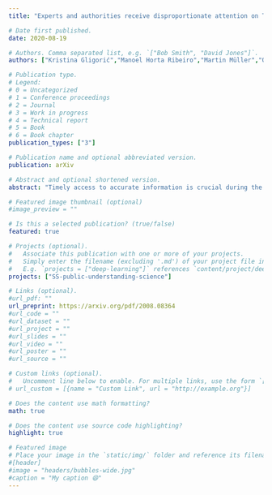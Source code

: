 ```yaml
---
title: "Experts and authorities receive disproportionate attention on Twitter during the COVID-19 crisis"

# Date first published.
date: 2020-08-19

# Authors. Comma separated list, e.g. `["Bob Smith", "David Jones"]`.
authors: ["Kristina Gligorić","Manoel Horta Ribeiro","Martin Müller","Olesia Altunina","Maxime Peyrard","Marcel Salathé","Giovanni Colavizza","Robert West","Giovanni Colavizza"]

# Publication type.
# Legend:
# 0 = Uncategorized
# 1 = Conference proceedings
# 2 = Journal
# 3 = Work in progress
# 4 = Technical report
# 5 = Book
# 6 = Book chapter
publication_types: ["3"]

# Publication name and optional abbreviated version.
publication: arXiv

# Abstract and optional shortened version.
abstract: "Timely access to accurate information is crucial during the COVID-19 pandemic. Prompted by key stakeholders' cautioning against an "infodemic", we study information sharing on Twitter from January through May 2020. We observe an overall surge in the volume of general as well as COVID-19-related tweets around peak lockdown in March/April 2020. With respect to engagement (retweets and likes), accounts related to healthcare, science, government and politics received by far the largest boosts, whereas accounts related to religion and sports saw a relative decrease in engagement. While the threat of an "infodemic" remains, our results show that social media also provide a platform for experts and public authorities to be widely heard during a global crisis."

# Featured image thumbnail (optional)
#image_preview = ""

# Is this a selected publication? (true/false)
featured: true

# Projects (optional).
#   Associate this publication with one or more of your projects.
#   Simply enter the filename (excluding '.md') of your project file in `content/project/`.
#   E.g. `projects = ["deep-learning"]` references `content/project/deep-learning.md`.
projects: ["SS-public-understanding-science"]

# Links (optional).
#url_pdf: ""
url_preprint: https://arxiv.org/pdf/2008.08364
#url_code = ""
#url_dataset = ""
#url_project = ""
#url_slides = ""
#url_video = ""
#url_poster = ""
#url_source = ""

# Custom links (optional).
#   Uncomment line below to enable. For multiple links, use the form `[{...}, {...}, {...}]`.
# url_custom = [{name = "Custom Link", url = "http://example.org"}]

# Does the content use math formatting?
math: true

# Does the content use source code highlighting?
highlight: true

# Featured image
# Place your image in the `static/img/` folder and reference its filename below, e.g. `image = "example.jpg"`.
#[header]
#image = "headers/bubbles-wide.jpg"
#caption = "My caption 😄"
---
```

